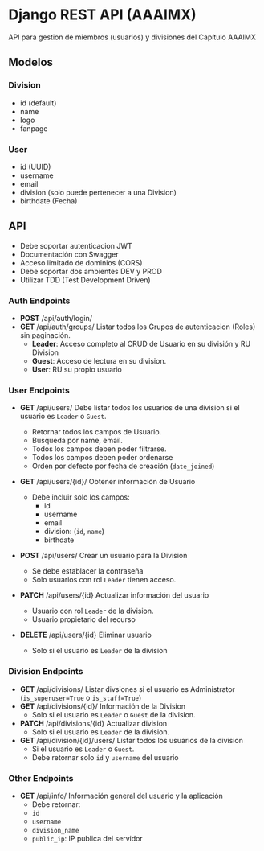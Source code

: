 # Django REST API (AAAIMX)

API para gestion de miembros (usuarios) y divisiones del Capítulo AAAIMX

## Modelos

### Division

- id (default)
- name
- logo
- fanpage

### User

- id (UUID)
- username
- email
- division (solo puede pertenecer a una Division)
- birthdate (Fecha)

## API

- Debe soportar autenticacion JWT
- Documentación con Swagger
- Acceso limitado de dominios (CORS)
- Debe soportar dos ambientes DEV y PROD
- Utilizar TDD (Test Development Driven)

### Auth Endpoints

- **POST** /api/auth/login/
- **GET** /api/auth/groups/ Listar todos los Grupos de autenticacion (Roles) sin paginación.
  - **Leader**: Acceso completo al CRUD de Usuario en su división y RU Division
  - **Guest**: Acceso de lectura en su division.
  - **User**: RU su propio usuario

### User Endpoints

- **GET** /api/users/ Debe listar todos los usuarios de una division si el usuario es `Leader` o `Guest`.

  - Retornar todos los campos de Usuario.
  - Busqueda por name, email.
  - Todos los campos deben poder filtrarse.
  - Todos los campos deben poder ordenarse
  - Orden por defecto por fecha de creación (`date_joined`)

- **GET** /api/users/{id}/ Obtener información de Usuario

  - Debe incluir solo los campos:
    - id
    - username
    - email
    - division: (`id`, `name`)
    - birthdate

- **POST** /api/users/ Crear un usuario para la Division
  - Se debe establacer la contraseña
  - Solo usuarios con rol `Leader` tienen acceso.
- **PATCH** /api/users/{id} Actualizar información del usuario
  - Usuario con rol `Leader` de la division.
  - Usuario propietario del recurso
- **DELETE** /api/users/{id} Eliminar usuario
  - Solo si el usuario es `Leader` de la division

### Division Endpoints

- **GET** /api/divisions/ Listar divsiones si el usuario es Administrator (`is_superuser=True` o `is_staff=True`)
- **GET** /api/divisions/{id}/ Información de la Division
  - Solo si el usuario es `Leader` o `Guest` de la division.
- **PATCH** /api/divisions/{id} Actualizar division
  - Solo si el usuario es `Leader` de la division.
- **GET** /api/division/{id}/users/ Listar todos los usuarios de la division
  - Si el usuario es `Leader` o `Guest`.
  - Debe retornar solo `id` y `username` del usuario

### Other Endpoints

- **GET** /api/info/ Información general del usuario y la aplicación
  - Debe retornar:
  - `id`
  - `username`
  - `division_name`
  - `public_ip`: IP publica del servidor
